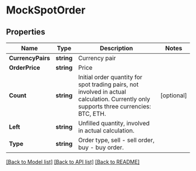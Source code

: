 # MockSpotOrder

## Properties

Name | Type | Description | Notes
------------ | ------------- | ------------- | -------------
**CurrencyPairs** | **string** | Currency pair | 
**OrderPrice** | **string** | Price | 
**Count** | **string** | Initial order quantity for spot trading pairs, not involved in actual calculation.  Currently only supports three currencies: BTC, ETH. | [optional] 
**Left** | **string** | Unfilled quantity, involved in actual calculation. | 
**Type** | **string** | Order type, sell - sell order, buy - buy order. | 

[[Back to Model list]](../README.md#documentation-for-models) [[Back to API list]](../README.md#documentation-for-api-endpoints) [[Back to README]](../README.md)


